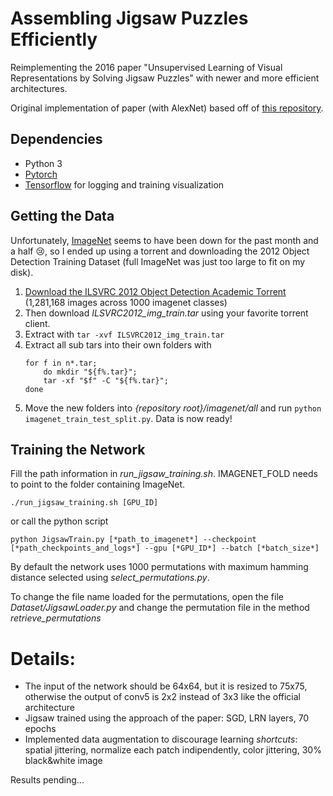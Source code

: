 # Assembling Jigsaw Puzzles Efficiently
Reimplementing the 2016 paper "Unsupervised Learning of Visual Representations by Solving Jigsaw Puzzles" with newer and more efficient architectures.

Original implementation of paper (with AlexNet) based off of [this repository](https://github.com/bbrattoli/JigsawPuzzlePytorch).

## Dependencies
- Python 3
- [Pytorch](https://pytorch.org/)
- [Tensorflow](https://www.tensorflow.org/) for logging and training visualization

## Getting the Data
Unfortunately, [ImageNet](http://image-net.org/) seems to have been down for the past month and a half :cry:, so I ended up using a torrent and downloading the 2012 Object Detection Training Dataset (full ImageNet was just too large to fit on my disk).

1. [Download the ILSVRC 2012 Object Detection Academic Torrent](http://academictorrents.com/details/a306397ccf9c2ead27155983c254227c0fd938e2)
(1,281,168 images across 1000 imagenet classes)
2. Then download *ILSVRC2012_img_train.tar* using your favorite torrent client.
3. Extract with `tar -xvf ILSVRC2012_img_train.tar`
4. Extract all sub tars into their own folders with
    ```shell
    for f in n*.tar;
        do mkdir "${f%.tar}";
        tar -xf "$f" -C "${f%.tar}";
    done
    ```
5. Move the new folders into *{repository root}/imagenet/all* and run `python imagenet_train_test_split.py`. Data is now ready!

## Training the Network
Fill the path information in *run_jigsaw_training.sh*. 
IMAGENET_FOLD needs to point to the folder containing ImageNet.

```
./run_jigsaw_training.sh [GPU_ID]
```
or call the python script
```
python JigsawTrain.py [*path_to_imagenet*] --checkpoint [*path_checkpoints_and_logs*] --gpu [*GPU_ID*] --batch [*batch_size*]
```
By default the network uses 1000 permutations with maximum hamming distance selected using *select_permutations.py*.

To change the file name loaded for the permutations, open the file *Dataset/JigsawLoader.py* and change the permutation file in the method *retrieve_permutations*

# Details:
- The input of the network should be 64x64, but it is resized to 75x75,
  otherwise the output of conv5 is 2x2 instead of 3x3 like the official architecture
- Jigsaw trained using the approach of the paper: SGD, LRN layers, 70 epochs
- Implemented data augmentation to discourage learning *shortcuts*: spatial jittering, normalize each patch indipendently, color jittering, 30% black&white image


Results pending...
